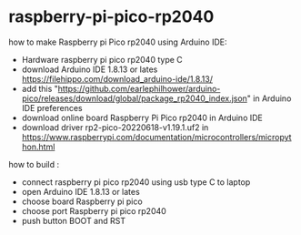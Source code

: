 # raspberry-pi-pico-rp2040

how to make Raspberry pi Pico rp2040 using Arduino IDE:

- Hardware raspberry pi pico rp2040 type C 
- download  Arduino IDE 1.8.13 or lates https://filehippo.com/download_arduino-ide/1.8.13/
- add this "https://github.com/earlephilhower/arduino-pico/releases/download/global/package_rp2040_index.json" in Arduino IDE preferences
- download  online board Raspberry Pi Pico rp2040 in Arduino IDE 
- download driver rp2-pico-20220618-v1.19.1.uf2 in https://www.raspberrypi.com/documentation/microcontrollers/micropython.html

how to build :

- connect raspberry pi pico rp2040 using usb type C to laptop
- open Arduino IDE 1.8.13 or lates 
- choose board Raspberry pi pico
- choose port Raspberry pi pico rp2040
- push button BOOT and RST

